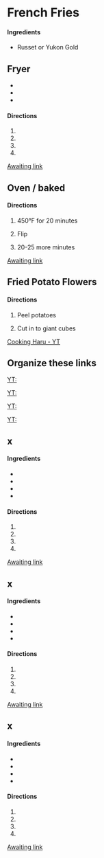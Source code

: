 # French Fries

#### Ingredients
+ Russet or Yukon Gold

## Fryer

+ 
+ 
+ 

#### Directions
1. 


1. 


1. 


1. 

[Awaiting link](url)


## Oven / baked

#### Directions
1. 450°F for 20 minutes


1. Flip


1. 20-25 more minutes

[Awaiting link](url)


## Fried Potato Flowers

#### Directions
1. Peel potatoes


1. Cut in to giant cubes


[Cooking Haru - YT](https://www.youtube.com/watch?v=JryUUsaLYNI)


## Organize these links
[YT: ](https://www.youtube.com/watch?v=MvnYBCDaEKU)

[YT: ](https://www.youtube.com/watch?v=I-mWa_GqIEg)

[YT: ](https://www.youtube.com/watch?v=OvAU4UEfpY8)

[YT: ](https://www.youtube.com/watch?v=E7Ap-g2j6T0)


## x
#### Ingredients
+ 
+ 
+ 
+ 

#### Directions
1. 


1. 


1. 


1. 

[Awaiting link](url)


## x
#### Ingredients
+ 
+ 
+ 
+ 

#### Directions
1. 


1. 


1. 


1. 

[Awaiting link](url)


## x
#### Ingredients
+ 
+ 
+ 
+ 

#### Directions
1. 


1. 


1. 


1. 

[Awaiting link](url)
